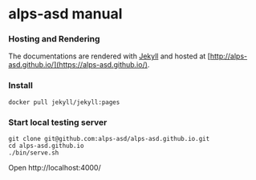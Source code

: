 # alps-asd manual

### Hosting and Rendering

The documentations are rendered with  [Jekyll](http://jekyllrb.com) and hosted at [http://alps-asd.github.io/](https://alps-asd.github.io/).

### Install

```
docker pull jekyll/jekyll:pages
```

### Start local testing server

```
git clone git@github.com:alps-asd/alps-asd.github.io.git
cd alps-asd.github.io
./bin/serve.sh
```

Open http://localhost:4000/
